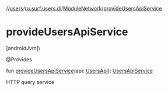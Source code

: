 //[users](../../../index.md)/[ru.surf.users.di](../index.md)/[ModuleNetwork](index.md)/[provideUsersApiService](provide-users-api-service.md)

# provideUsersApiService

[androidJvm]\

@Provides

fun [provideUsersApiService](provide-users-api-service.md)(api: [UsersApi](../../ru.surf.users.services.api/-users-api/index.md)): [UsersApiService](../../ru.surf.users.services.apiService/-users-api-service/index.md)

HTTP query service
